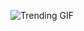 
<!-- GIF_SECTION -->
![Trending GIF](https://media0.giphy.com/media/v1.Y2lkPThiYjIxNzcyYnV6NHJ4MnBybWp0Zjd5M2ltMnMxdGRjcWR2bGF6NWlkbzA4M3NxcSZlcD12MV9naWZzX3NlYXJjaCZjdD1n/DPGX0o6YqNwbVC4sB1/giphy.gif)
<!-- END_GIF_SECTION -->
